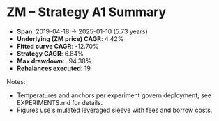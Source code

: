 # ZM – Strategy A1 Summary

- **Span**: 2019-04-18 → 2025-01-10 (5.73 years)
- **Underlying (ZM price) CAGR**: 4.42%
- **Fitted curve CAGR**: -12.70%
- **Strategy CAGR**: 6.84%
- **Max drawdown**: -94.38%
- **Rebalances executed**: 19

Notes:

- Temperatures and anchors per experiment govern deployment; see EXPERIMENTS.md for details.
- Figures use simulated leveraged sleeve with fees and borrow costs.
